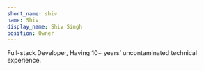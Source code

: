 ```yaml
---
short_name: shiv
name: Shiv
display_name: Shiv Singh
position: Owner
---
```


Full-stack Developer, Having 10+ years’ uncontaminated technical experience. 
